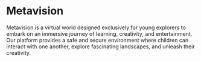 # Metavision
Metavision is a virtual world designed exclusively for young explorers to embark on an immersive journey of learning, creativity, and entertainment. Our platform provides a safe and secure environment where children can interact with one another, explore fascinating landscapes, and unleash their creativity.

